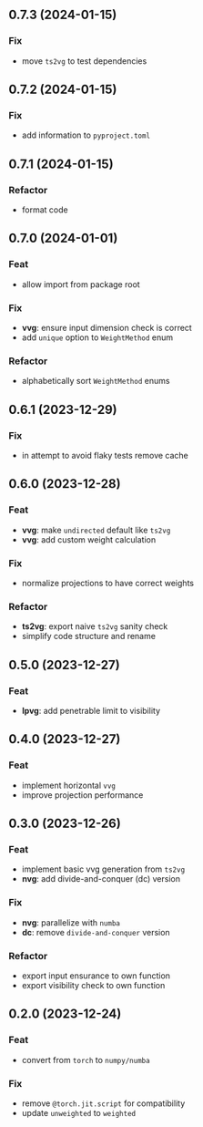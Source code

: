## 0.7.3 (2024-01-15)

### Fix

- move `ts2vg` to test dependencies

## 0.7.2 (2024-01-15)

### Fix

- add information to `pyproject.toml`

## 0.7.1 (2024-01-15)

### Refactor

- format code

## 0.7.0 (2024-01-01)

### Feat

- allow import from package root

### Fix

- **vvg**: ensure input dimension check is correct
- add `unique` option to `WeightMethod` enum

### Refactor

- alphabetically sort `WeightMethod` enums

## 0.6.1 (2023-12-29)

### Fix

- in attempt to avoid flaky tests remove cache

## 0.6.0 (2023-12-28)

### Feat

- **vvg**: make `undirected` default like `ts2vg`
- **vvg**: add custom weight calculation

### Fix

- normalize projections to have correct weights

### Refactor

- **ts2vg**: export naive `ts2vg` sanity check
- simplify code structure and rename

## 0.5.0 (2023-12-27)

### Feat

- **lpvg**: add penetrable limit to visibility

## 0.4.0 (2023-12-27)

### Feat

- implement horizontal `vvg`
- improve projection performance

## 0.3.0 (2023-12-26)

### Feat

- implement basic vvg generation from `ts2vg`
- **nvg**: add divide-and-conquer (dc) version

### Fix

- **nvg**: parallelize with `numba`
- **dc**: remove `divide-and-conquer` version

### Refactor

- export input ensurance to own function
- export visibility check to own function

## 0.2.0 (2023-12-24)

### Feat

- convert from `torch` to `numpy/numba`

### Fix

- remove `@torch.jit.script` for compatibility
- update `unweighted` to `weighted`

